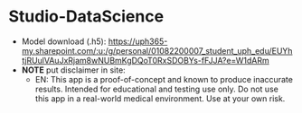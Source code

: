 # Studio-DataScience
- Model download (.h5): https://uph365-my.sharepoint.com/:u:/g/personal/01082200007_student_uph_edu/EUYhtjRUulVAuJxRjam8wNUBmKgDQoT0RxSDOBYs-fFJJA?e=W1dARm
- **NOTE** put disclaimer in site: 
  - EN: This app is a proof-of-concept and known to produce inaccurate results. Intended for educational and testing use only. Do not use this app in a real-world medical environment. Use at your own risk.
